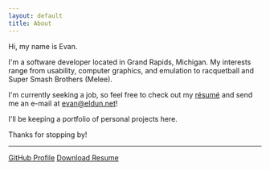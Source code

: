 ```yaml
---
layout: default
title: About
---
```


Hi, my name is Evan. 

I'm a software developer located in Grand Rapids, Michigan. My interests range from usability, computer graphics, and emulation to racquetball and Super Smash Brothers (Melee).

I'm currently seeking a job, so feel free to check out my [résumé](/downloads/dunne_resume.pdf) and send me an e-mail at [evan@eldun.net](mailto:evan@eldun.net)!

I'll be keeping a portfolio of personal projects here.

Thanks for stopping by!

---

<div class="about-me-buttons">
<a href="{{ site.github-profile }}" class="btn"><i class="fab fa-github"></i> GitHub Profile</a>
<a class="btn" href="/downloads/dunne_resume.pdf" download><i class="fas fa-download"></i> Download Resume</a>
</div>


